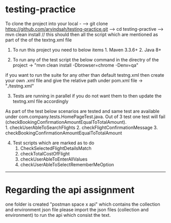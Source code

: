 # testing-practice

To clone the project into your local -
--> git clone https://github.com/arvindsah/testing-practice.git
--> cd testing-practive
--> mvn clean install // this should then all the script which are mentioned as part of the of the textng.xml file

1. To run this project you need to below items 
			1. Maven 3.3.6+
			2. Java 8+

2. To run any of the test script the below command in the directry of the project
	-> "mvn clean install -Dbrowser=chrome -Denv=qa"
	
	
if you want to run the suite for any other than default testng.xml then create your own .xml file and 
give the relative path under pom.xml file 
 	-> "<suiteXmlFiles><suiteXmlFile>./testng.xml</suiteXmlFile>"

3. Tests are running in parallel if you do not want them to then update the textng.xml file accordingly 	
 
 As part of the test below scenarios are tested and same test are available under com.company.tests.HomePageTest.java.
 Out of 3 test one test will fail (checkBookingConfirmationAmountEqualToTotalAmount).  
	 1. checkUserAbleToSearchFlights
	 2. checkFlightConfirmationMessage
	 3. checkBookingConfirmationAmountEqualToTotalAmount
 
4. Test scripts which are marked as to do 
	1. CheckSelectedFlightDetailsMatch
	2. checkTotalCostOfFlight
	3. checkUserAbleToEnterAllValues
	4. checkUserAbleToSelectRememberMeOption 
 
 
 
 
***********************************************************************

# Regarding the api assignment
one folder is created "postman space x api" which contains the collection and environment json file
please import the json files (collection and environment) to run the api which consist the text. 
 
						
						
